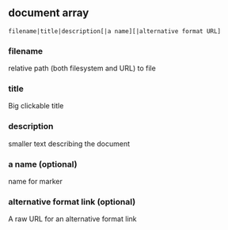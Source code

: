 ## document array
`filename|title|description[|a name][|alternative format URL]`

### filename
relative path (both filesystem and URL) to file

### title
Big clickable title

### description
smaller text describing the document

### a name (optional)
name for marker

### alternative format link (optional)
A raw URL for an alternative format link
